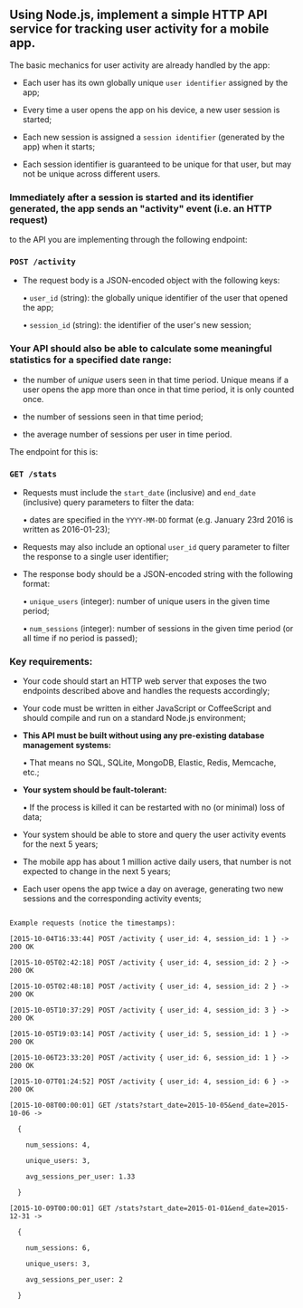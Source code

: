 ## Using Node.js, implement a simple HTTP API service for tracking user activity for a mobile app. 
The basic mechanics for user activity are already handled by the app:

  - Each user has its own globally unique `user identifier` assigned by the app;

  - Every time a user opens the app on his device, a new user session is started;

  - Each new session is assigned a `session identifier` (generated by the app) when it starts;

  - Each session identifier is guaranteed to be unique for that user, but may not be unique across different users.

### Immediately after a session is started and its identifier generated, the app sends an "activity" event (i.e. an HTTP request)

to the API you are implementing through the following endpoint:

### `POST /activity`

  - The request body is a JSON-encoded object with the following keys:

    • `user_id` (string): the globally unique identifier of the user that opened the app;

    • `session_id` (string): the identifier of the user's new session;

### Your API should also be able to calculate some meaningful statistics for a specified date range:

  - the number of *unique* users seen in that time period. Unique means if a user opens the app more than once in that time period, it is only counted once. 

  - the number of sessions seen in that time period;

  - the average number of sessions per user in time period.

The endpoint for this is:

### `GET /stats` 

  - Requests must include the `start_date` (inclusive) and `end_date` (inclusive) query parameters to filter the data:

    • dates are specified in the `YYYY-MM-DD` format (e.g. January 23rd 2016 is written as 2016-01-23);

  - Requests may also include an optional `user_id` query parameter to filter the response to a single user identifier;

  - The response body should be a JSON-encoded string with the following format:

    • `unique_users` (integer): number of unique users in the given time period;

    • `num_sessions` (integer): number of sessions in the given time period (or all time if no period is passed);

### Key requirements:

  - Your code should start an HTTP web server that exposes the two endpoints described above and handles the requests accordingly;

  - Your code must be written in either JavaScript or CoffeeScript and should compile and run on a standard Node.js environment;

  - **This API must be built without using any pre-existing database management systems:**

    • That means no SQL, SQLite, MongoDB, Elastic, Redis, Memcache, etc.;

  - **Your system should be fault-tolerant:**

    • If the process is killed it can be restarted with no (or minimal) loss of data;

  - Your system should be able to store and query the user activity events for the next 5 years;

  - The mobile app has about 1 million active daily users, that number is not expected to change in the next 5 years;

  - Each user opens the app twice a day on average, generating two new sessions and the corresponding activity events;

```

Example requests (notice the timestamps):

[2015-10-04T16:33:44] POST /activity { user_id: 4, session_id: 1 } -> 200 OK

[2015-10-05T02:42:18] POST /activity { user_id: 4, session_id: 2 } -> 200 OK

[2015-10-05T02:48:18] POST /activity { user_id: 4, session_id: 2 } -> 200 OK

[2015-10-05T10:37:29] POST /activity { user_id: 4, session_id: 3 } -> 200 OK

[2015-10-05T19:03:14] POST /activity { user_id: 5, session_id: 1 } -> 200 OK

[2015-10-06T23:33:20] POST /activity { user_id: 6, session_id: 1 } -> 200 OK

[2015-10-07T01:24:52] POST /activity { user_id: 4, session_id: 6 } -> 200 OK

[2015-10-08T00:00:01] GET /stats?start_date=2015-10-05&end_date=2015-10-06 ->

  {

    num_sessions: 4,

    unique_users: 3,

    avg_sessions_per_user: 1.33

  }

[2015-10-09T00:00:01] GET /stats?start_date=2015-01-01&end_date=2015-12-31 ->

  {

    num_sessions: 6,

    unique_users: 3,

    avg_sessions_per_user: 2

  } 
  ```